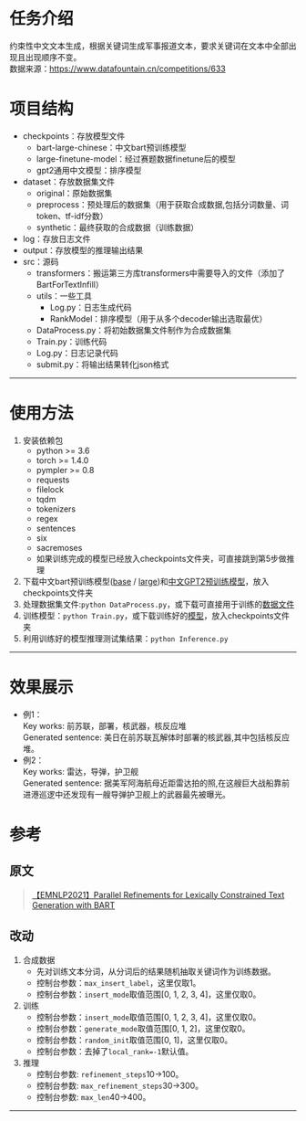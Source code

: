 # 任务介绍
约束性中文文本生成，根据关键词生成军事报道文本，要求关键词在文本中全部出现且出现顺序不变。
<br>数据来源：https://www.datafountain.cn/competitions/633

# 项目结构
* checkpoints：存放模型文件
  * bart-large-chinese：中文bart预训练模型
  * large-finetune-model：经过赛题数据finetune后的模型
  * gpt2通用中文模型：排序模型
* dataset：存放数据集文件
  * original：原始数据集
  * preprocess：预处理后的数据集（用于获取合成数据,包括分词数量、词token、tf-idf分数）
  * synthetic：最终获取的合成数据（训练数据）
* log：存放日志文件
* output：存放模型的推理输出结果
* src：源码
  * transformers：搬运第三方库transformers中需要导入的文件（添加了BartForTextInfill）
  * utils：一些工具
    * Log.py：日志生成代码
    * RankModel：排序模型（用于从多个decoder输出选取最优）
  * DataProcess.py：将初始数据集文件制作为合成数据集
  * Train.py：训练代码
  * Log.py：日志记录代码
  * submit.py：将输出结果转化json格式
***

# 使用方法
1. 安装依赖包
   * python >= 3.6
   * torch >= 1.4.0
   * pympler >= 0.8
   * requests
   * filelock
   * tqdm
   * tokenizers
   * regex
   * sentences
   * six
   * sacremoses
   * 如果训练完成的模型已经放入checkpoints文件夹，可直接跳到第5步做推理
2. 下载中文bart预训练模型([base](https://huggingface.co/fnlp/bart-base-chinese) / [large](https://huggingface.co/fnlp/bart-large-chinese))和[中文GPT2预训练模型](https://github.com/Morizeyao/GPT2-Chinese)，放入checkpoints文件夹
3. 处理数据集文件:`python DataProcess.py`，或下载可直接用于训练的[数据文件](https://huggingface.co/datasets/ToughStone/ConstrainedTextGeneration)
4. 训练模型：`python Train.py`，或下载训练好的[模型](https://huggingface.co/ToughStone/large-finetune-model)，放入checkpoints文件夹
5. 利用训练好的模型推理测试集结果：`python Inference.py`
***

# 效果展示
* 例1：
<br>Key works:	前苏联，部署，核武器，核反应堆
<br>Generated sentence:	美日在前苏联瓦解体时部署的核武器,其中包括核反应堆｡
* 例2：
<br>Key works:	雷达，导弹，护卫舰
<br>Generated sentence:	据美军阿海航母近距雷达拍的照,在这艘巨大战船靠前进港巡逻中还发现有一艘导弹护卫舰上的武器最先被曝光｡


# 参考
## 原文
> [【EMNLP2021】Parallel Refinements for Lexically Constrained Text Generation with BART](https://arxiv.org/abs/2109.12487)
## 改动
1. 合成数据
   * 先对训练文本分词，从分词后的结果随机抽取关键词作为训练数据。
   * 控制台参数：`max_insert_label`，这里仅取1。
   * 控制台参数：`insert_mode`取值范围[0, 1, 2, 3, 4]，这里仅取0。
2. 训练
   * 控制台参数：`insert_mode`取值范围[0, 1, 2, 3, 4]，这里仅取0。
   * 控制台参数：`generate_mode`取值范围[0, 1, 2]，这里仅取0。 
   * 控制台参数：`random_init`取值范围[0, 1]，这里仅取0。
   * 控制台参数：去掉了`local_rank=-1`默认值。
3. 推理
   * 控制台参数: `refinement_steps`10->100。
   * 控制台参数: `max_refinement_steps`30->300。
   * 控制台参数: `max_len`40->400。
***